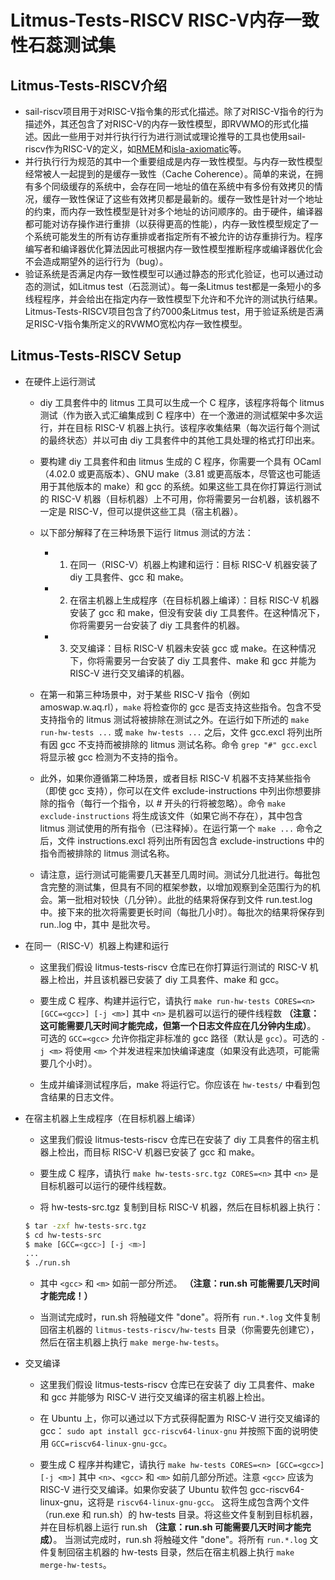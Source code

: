 # Litmus-Tests-RISCV RISC-V内存一致性石蕊测试集
## Litmus-Tests-RISCV介绍
- sail-riscv项目用于对RISC-V指令集的形式化描述。除了对RISC-V指令的行为描述外，其还包含了对RISC-V的内存一致性模型，即RVWMO的形式化描述。因此一些用于对并行执行行为进行测试或理论推导的工具也使用sail-riscv作为RISC-V的定义，如[RMEM](http://www.cl.cam.ac.uk/users/pes20/rmem)和[isla-axiomatic](https://isla-axiomatic.cl.cam.ac.uk/)等。
- 并行执行行为规范的其中一个重要组成是内存一致性模型。与内存一致性模型经常被人一起提到的是缓存一致性（Cache Coherence）。简单的来说，在拥有多个同级缓存的系统中，会存在同一地址的值在系统中有多份有效拷贝的情况，缓存一致性保证了这些有效拷贝都是最新的。缓存一致性是针对一个地址的约束，而内存一致性模型是针对多个地址的访问顺序的。由于硬件，编译器都可能对访存操作进行重排（以获得更高的性能），内存一致性模型规定了一个系统可能发生的所有访存重排或者指定所有不被允许的访存重排行为。程序编写者和编译器优化算法因此可根据内存一致性模型推断程序或编译器优化会不会造成期望外的运行行为（bug）。
- 验证系统是否满足内存一致性模型可以通过静态的形式化验证，也可以通过动态的测试，如Litmus test（石蕊测试）。每一条Litmus test都是一条短小的多线程程序，并会给出在指定内存一致性模型下允许和不允许的测试执行结果。Litmus-Tests-RISCV项目包含了约7000条Litmus test，用于验证系统是否满足RISC-V指令集所定义的RVWMO宽松内存一致性模型。
## Litmus-Tests-RISCV Setup
- 在硬件上运行测试

    - diy 工具套件中的 litmus 工具可以生成一个 C 程序，该程序将每个 litmus 测试（作为嵌入式汇编集成到 C 程序中）在一个激进的测试框架中多次运行，并在目标 RISC-V 机器上执行。该程序收集结果（每次运行每个测试的最终状态）并以可由 diy 工具套件中的其他工具处理的格式打印出来。

    - 要构建 diy 工具套件和由 litmus 生成的 C 程序，你需要一个具有 OCaml（4.02.0 或更高版本）、GNU make（3.81 或更高版本，尽管这也可能适用于其他版本的 make）和 gcc 的系统。如果这些工具在你打算运行测试的 RISC-V 机器（目标机器）上不可用，你将需要另一台机器，该机器不一定是 RISC-V，但可以提供这些工具（宿主机器）。

    - 以下部分解释了在三种场景下运行 litmus 测试的方法：

        - 1. 在同一（RISC-V）机器上构建和运行：目标 RISC-V 机器安装了 diy 工具套件、gcc 和 make。

        - 2. 在宿主机器上生成程序（在目标机器上编译）：目标 RISC-V 机器安装了 gcc 和 make，但没有安装 diy 工具套件。在这种情况下，你将需要另一台安装了 diy 工具套件的机器。

        - 3. 交叉编译：目标 RISC-V 机器未安装 gcc 或 make。在这种情况下，你将需要另一台安装了 diy 工具套件、make 和 gcc 并能为 RISC-V 进行交叉编译的机器。

    - 在第一和第三种场景中，对于某些 RISC-V 指令（例如 amoswap.w.aq.rl），`make` 将检查你的 gcc 是否支持这些指令。包含不受支持指令的 litmus 测试将被排除在测试之外。在运行如下所述的 `make run-hw-tests ...` 或 `make hw-tests ...` 之后，文件 gcc.excl 将列出所有因 gcc 不支持而被排除的 litmus 测试名称。命令 `grep "#" gcc.excl` 将显示被 gcc 检测为不支持的指令。

    - 此外，如果你遵循第二种场景，或者目标 RISC-V 机器不支持某些指令（即使 gcc 支持），你可以在文件 exclude-instructions 中列出你想要排除的指令（每行一个指令，以 # 开头的行将被忽略）。命令 `make exclude-instructions` 将生成该文件（如果它尚不存在），其中包含 litmus 测试使用的所有指令（已注释掉）。在运行第一个 `make ...` 命令之后，文件 instructions.excl 将列出所有因包含 exclude-instructions 中的指令而被排除的 litmus 测试名称。

    - 请注意，运行测试可能需要几天甚至几周时间。测试分几批进行。每批包含完整的测试集，但具有不同的框架参数，以增加观察到全范围行为的机会。第一批相对较快（几分钟）。此批的结果将保存到文件 run.test.log 中。接下来的批次将需要更长时间（每批几小时）。每批次的结果将保存到 run.<n>.log 中，其中 <n> 是批次号。

- 在同一（RISC-V）机器上构建和运行

    - 这里我们假设 litmus-tests-riscv 仓库已在你打算运行测试的 RISC-V 机器上检出，并且该机器已安装了 diy 工具套件、make 和 gcc。

    - 要生成 C 程序、构建并运行它，请执行
`make run-hw-tests CORES=<n> [GCC=<gcc>] [-j <m>]`
其中 `<n>` 是机器可以运行的硬件线程数
**（注意：这可能需要几天时间才能完成，但第一个日志文件应在几分钟内生成）**。
可选的 `GCC=<gcc>` 允许你指定非标准的 gcc 路径（默认是 `gcc`）。可选的 `-j <m>` 将使用 `<m>` 个并发进程来加快编译速度（如果没有此选项，可能需要几个小时）。

    - 生成并编译测试程序后，make 将运行它。你应该在 `hw-tests/` 中看到包含结果的日志文件。

- 在宿主机器上生成程序（在目标机器上编译）

    - 这里我们假设 litmus-tests-riscv 仓库已在安装了 diy 工具套件的宿主机器上检出，而目标 RISC-V 机器已安装了 gcc 和 make。

    - 要生成 C 程序，请执行 `make hw-tests-src.tgz CORES=<n>` 其中 `<n>` 是目标机器可以运行的硬件线程数。

    - 将 hw-tests-src.tgz 复制到目标 RISC-V 机器，然后在目标机器上执行：
    ```bash
    $ tar -zxf hw-tests-src.tgz
    $ cd hw-tests-src
    $ make [GCC=<gcc>] [-j <m>]
    ...
    $ ./run.sh
    ```

    - 其中 `<gcc>` 和 `<m>` 如前一部分所述。
**（注意：run.sh 可能需要几天时间才能完成！）**

    - 当测试完成时，run.sh 将触碰文件 "done"。将所有 `run.*.log` 文件复制回宿主机器的 `litmus-tests-riscv/hw-tests` 目录（你需要先创建它），然后在宿主机器上执行 `make merge-hw-tests`。

- 交叉编译

    - 这里我们假设 litmus-tests-riscv 仓库已在安装了 diy 工具套件、make 和 gcc 并能够为 RISC-V 进行交叉编译的宿主机器上检出。
    - 在 Ubuntu 上，你可以通过以下方式获得配置为 RISC-V 进行交叉编译的 gcc：
`sudo apt install gcc-riscv64-linux-gnu` 并按照下面的说明使用 `GCC=riscv64-linux-gnu-gcc`。

    - 要生成 C 程序并构建它，请执行
`make hw-tests CORES=<n> [GCC=<gcc>] [-j <m>]`
其中 `<n>`、`<gcc>` 和 `<m>` 如前几部分所述。注意 `<gcc>` 应该为 RISC-V 进行交叉编译。如果你安装了 Ubuntu 软件包 gcc-riscv64-linux-gnu，这将是 `riscv64-linux-gnu-gcc`。
这将生成包含两个文件（run.exe 和 run.sh）的 hw-tests 目录。将这些文件复制到目标机器，并在目标机器上运行 run.sh **（注意：run.sh 可能需要几天时间才能完成）**。
当测试完成时，run.sh 将触碰文件 "done"。将所有 `run.*.log` 文件复制回宿主机器的 hw-tests 目录，然后在宿主机器上执行 `make merge-hw-tests`。
